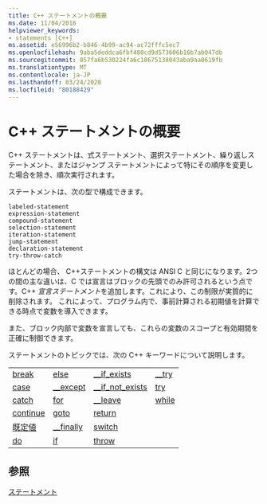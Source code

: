 ```yaml
---
title: C++ ステートメントの概要
ms.date: 11/04/2016
helpviewer_keywords:
- statements [C++]
ms.assetid: e56996b2-b846-4b99-ac94-ac72fffc5ec7
ms.openlocfilehash: 9aba5deddca6fbf480cd9d573606b16b7ab047db
ms.sourcegitcommit: 857fa6b530224fa6c18675138043aba9aa0619fb
ms.translationtype: MT
ms.contentlocale: ja-JP
ms.lasthandoff: 03/24/2020
ms.locfileid: "80188429"
---
```

# <a name="overview-of-c-statements"></a>C++ ステートメントの概要

C++ ステートメントは、式ステートメント、選択ステートメント、繰り返しステートメント、またはジャンプ ステートメントによって特にその順序を変更した場合を除き、順次実行されます。

ステートメントは、次の型で構成できます。

```
labeled-statement
expression-statement
compound-statement
selection-statement
iteration-statement
jump-statement
declaration-statement
try-throw-catch
```

ほとんどの場合、 C++ステートメントの構文は ANSI C と同じになります。2つの間の主な違いは、C では宣言はブロックの先頭でのみ許可されるという点です。C++ *宣言ステートメント*を追加します。これにより、この制限が実質的に削除されます。 これによって、プログラム内で、事前計算される初期値を計算できる時点で変数を導入できます。

また、ブロック内部で変数を宣言しても、これらの変数のスコープと有効期間を正確に制御できます。

ステートメントのトピックでは、次の C++ キーワードについて説明します。

|||||
|-|-|-|-|
|[break](../cpp/break-statement-cpp.md)|[else](../cpp/if-else-statement-cpp.md)|[__if_exists](../cpp/if-exists-statement.md)|[__try](../cpp/structured-exception-handling-c-cpp.md)|
|[case](../cpp/switch-statement-cpp.md)|[__except](../cpp/structured-exception-handling-c-cpp.md)|[__if_not_exists](../cpp/if-not-exists-statement.md)|[try](../cpp/try-throw-and-catch-statements-cpp.md)|
|[catch](../cpp/try-throw-and-catch-statements-cpp.md)|[for](../cpp/for-statement-cpp.md)|[__leave](../c-language/try-finally-statement-c.md)|[while](../cpp/while-statement-cpp.md)|
|[continue](../cpp/continue-statement-cpp.md)|[goto](../cpp/goto-statement-cpp.md)|[return](../cpp/return-statement-cpp.md)||
|[既定値](../cpp/switch-statement-cpp.md)|[__finally](../cpp/structured-exception-handling-c-cpp.md)|[switch](../cpp/switch-statement-cpp.md)||
|[do](../cpp/do-while-statement-cpp.md)|[if](../cpp/if-else-statement-cpp.md)|[throw](../cpp/try-throw-and-catch-statements-cpp.md)||

## <a name="see-also"></a>参照

[ステートメント](../cpp/statements-cpp.md)
